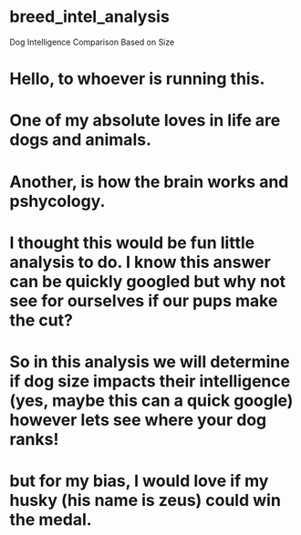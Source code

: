 # breed_intel_analysis
Dog Intelligence Comparison Based on Size
# Hello, to whoever is running this.
# One of my absolute loves in life are dogs and animals.
# Another, is how the brain works and pshycology.
# I thought this would be fun little analysis to do. I know this answer can be quickly googled but why not see for ourselves if our pups make the cut?
# So in this analysis we will determine if dog size impacts their intelligence (yes, maybe this can a quick google) however lets see where your dog ranks!
# but for my bias, I would love if my husky (his name is zeus) could win the medal.
